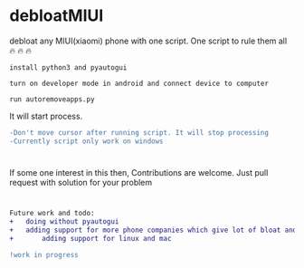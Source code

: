 # debloatMIUI
debloat any MIUI(xiaomi) phone with one script. One script to rule them all :fire:	:fire:	:fire:	


```install python3 and pyautogui```

```turn on developer mode in android and connect device to computer```

```run autoremoveapps.py```


It will start process. 
```diff
-Don't move cursor after running script. It will stop processing
-Currently script only work on windows
```
#
If some one interest in  this then, Contributions are welcome. Just pull request with solution for your problem
#
```diff
Future work and todo:
+	doing without pyautogui
+	adding support for more phone companies which give lot of bloat and rule them all
+       adding support for linux and mac
```

```diff
!work in progress
```

